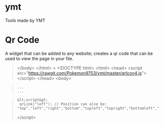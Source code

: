 # ymt
Tools made by YMT

# Qr Code
A widget that can be added to any website; creates a qr code that can be used to view the page in your file.
  
  >	&lt;/body&gt;
>	&lt;/html&gt;
>	&gt;	    &lt;!DOCTYPE html&gt;
>	&lt;html&gt;
>	&lt;head&gt;
>	 &lt;script src="https://rawgit.com/Pokemon9753/ymt/master/qrIcon4.js"&gt;
>	 &lt;/script&gt;
>	&lt;/head&gt;
>	&lt;body&gt;
  
>	  ...
>	  ...
  
>	  &lt;script&gt;
>      qrLink("left"); // Position can alse be: "top","left","right","bottom","topleft","topright","bottomleft","bottomright"
>	 &lt;/script&gt;

  
